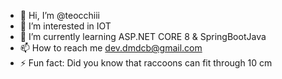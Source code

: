 - 👋 Hi, I’m @teocchiii
- 👀 I’m interested in IOT
- 🌱 I’m currently learning ASP.NET CORE 8 & SpringBootJava
- 📫 How to reach me dev.dmdcb@gmail.com
- ⚡ Fun fact: Did you know that raccoons can fit through 10 cm 

<!---
teocchiii/teocchiii is a ✨ special ✨ repository because its `README.md` (this file) appears on your GitHub profile.
You can click the Preview link to take a look at your changes.
--->
